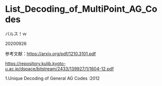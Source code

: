 # List_Decoding_of_MultiPoint_AG_Codes

バルス！ｗ

20200926

参考文献：https://arxiv.org/pdf/1210.3101.pdf

https://repository.kulib.kyoto-u.ac.jp/dspace/bitstream/2433/139927/1/1604-12.pdf

1.Unique Decoding of General AG Codes :2012
